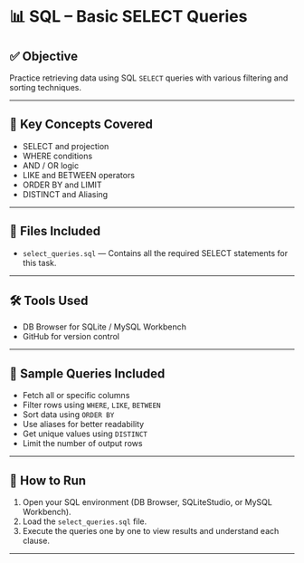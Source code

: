 # 📊 SQL  – Basic SELECT Queries

## ✅ Objective
Practice retrieving data using SQL `SELECT` queries with various filtering and sorting techniques.

---

## 🧠 Key Concepts Covered

- SELECT and projection
- WHERE conditions
- AND / OR logic
- LIKE and BETWEEN operators
- ORDER BY and LIMIT
- DISTINCT and Aliasing

---

## 📂 Files Included

- `select_queries.sql` — Contains all the required SELECT statements for this task.

---

## 🛠 Tools Used

- DB Browser for SQLite / MySQL Workbench
- GitHub for version control

---

## 🧪 Sample Queries Included

- Fetch all or specific columns
- Filter rows using `WHERE`, `LIKE`, `BETWEEN`
- Sort data using `ORDER BY`
- Use aliases for better readability
- Get unique values using `DISTINCT`
- Limit the number of output rows

---

## 🚀 How to Run

1. Open your SQL environment (DB Browser, SQLiteStudio, or MySQL Workbench).
2. Load the `select_queries.sql` file.
3. Execute the queries one by one to view results and understand each clause.

---



